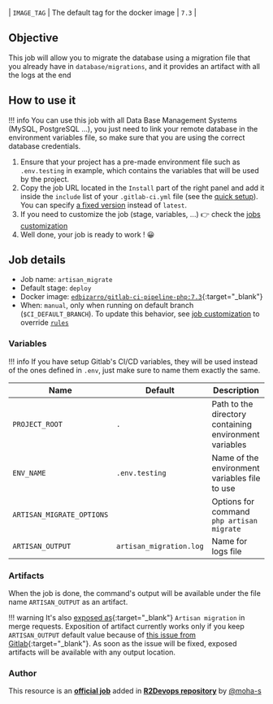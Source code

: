 | `IMAGE_TAG` | The default tag for the docker image | `7.3`  |
## Objective

This job will allow you to migrate the database using a migration file that you already have in `database/migrations`, and it provides an artifact with all the logs at the end

## How to use it

!!! info
    You can use this job with all Data Base Management Systems (MySQL, PostgreSQL ...), you just need to link your remote database in the environment variables file, so make sure that you are using the correct database credentials.
    

1. Ensure that your project has a pre-made environment file such as `.env.testing` in example, which contains the variables that will be used by the project.
2. Copy the job URL located in the `Install` part of the right panel and add it inside the `include` list of your `.gitlab-ci.yml` file (see the [quick setup](/use-the-hub/#quick-setup)). You can specify [a fixed version](#changelog) instead of `latest`.
3. If you need to customize the job (stage, variables, ...) 👉 check the [jobs
   customization](/use-the-hub/#jobs-customization)
4. Well done, your job is ready to work ! 😀


## Job details

* Job name: `artisan_migrate`
* Default stage: `deploy`
* Docker image: [`edbizarro/gitlab-ci-pipeline-php:7.3`](https://hub.docker.com/r/edbizarro/gitlab-ci-pipeline-php){:target="_blank"}
* When: `manual`, only when running on default branch (`$CI_DEFAULT_BRANCH`).
  To update this behavior, see [job customization](https://r2devops.io/use-the-hub/#global) to override [`rules`](https://docs.gitlab.com/ee/ci/yaml/#rulesif)

### Variables

!!! info
    If you have setup Gitlab's CI/CD variables, they will be used instead of the ones defined in `.env`, just make sure to name them exactly the same.
    
| Name | Default | Description |
| ---- | ------- | --------------- |
| `PROJECT_ROOT` | `.` | Path to the directory containing environment variables |
| `ENV_NAME` | `.env.testing` | Name of the environment variables file to use | 
| `ARTISAN_MIGRATE_OPTIONS` | ` ` | Options for command `php artisan migrate` |
| `ARTISAN_OUTPUT` | `artisan_migration.log` | Name for logs file |


### Artifacts

When the job is done, the command's output will be available under the file name `ARTISAN_OUTPUT` as an artifact.

!!! warning
    It's also [exposed
    as](https://docs.gitlab.com/ee/ci/yaml/#artifactsexpose_as){:target="_blank"}
    `Artisan migration` in merge requests.  Exposition of artifact currently works
    only if you keep `ARTISAN_OUTPUT` default value because of [this issue
    from
    Gitlab](https://gitlab.com/gitlab-org/gitlab/-/issues/37129){:target="_blank"}.
    As soon as the issue will be fixed, exposed artifacts will be available
    with any output location.


### Author
This resource is an **[official job](https://docs.r2devops.io/faq-labels/)** added in [**R2Devops repository**](https://gitlab.com/r2devops/hub) by [@moha-s](https://gitlab.com/moha-s)